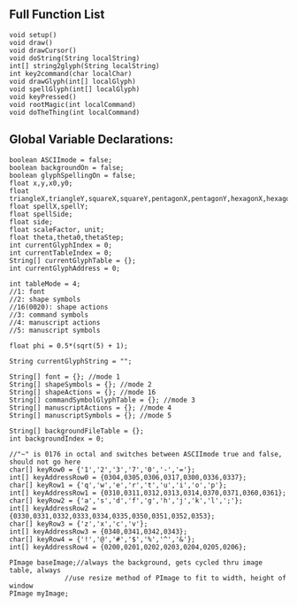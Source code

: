 ## Full Function List
	
	void setup()
	void draw()
	void drawCursor()
	void doString(String localString)
	int[] string2glyph(String localString)
	int key2command(char localChar)
	void drawGlyph(int[] localGlyph)
	void spellGlyph(int[] localGlyph)
	void keyPressed()
	void rootMagic(int localCommand)
	void doTheThing(int localCommand)
	
	
	
	
## Global Variable Declarations:

	boolean ASCIImode = false;
	boolean backgroundOn = false;
	boolean glyphSpellingOn = false;
	float x,y,x0,y0;
	float triangleX,triangleY,squareX,squareY,pentagonX,pentagonY,hexagonX,hexagonY;
	float spellX,spellY;
	float spellSide;
	float side;
	float scaleFactor, unit;
	float theta,theta0,thetaStep;
	int currentGlyphIndex = 0;
	int currentTableIndex = 0;
	String[] currentGlyphTable = {};
	int currentGlyphAddress = 0;

	int tableMode = 4;  
	//1: font
	//2: shape symbols
	//16(0020): shape actions
	//3: command symbols	
	//4: manuscript actions 
	//5: manuscript symbols

	float phi = 0.5*(sqrt(5) + 1);

	String currentGlyphString = "";

	String[] font = {}; //mode 1
	String[] shapeSymbols = {}; //mode 2
	String[] shapeActions = {}; //mode 16
	String[] commandSymbolGlyphTable = {}; //mode 3
	String[] manuscriptActions = {}; //mode 4
	String[] manuscriptSymbols = {}; //mode 5

	String[] backgroundFileTable = {};
	int backgroundIndex = 0;

	//"~" is 0176 in octal and switches between ASCIImode true and false, should not go here
	char[] keyRow0 = {'1','2','3','7','0','-','='};
	int[] keyAddressRow0 = {0304,0305,0306,0317,0300,0336,0337};
	char[] keyRow1 = {'q','w','e','r','t','u','i','o','p'};
	int[] keyAddressRow1 = {0310,0311,0312,0313,0314,0370,0371,0360,0361};
	char[] keyRow2 = {'a','s','d','f','g','h','j','k','l',';'};
	int[] keyAddressRow2 = {0330,0331,0332,0333,0334,0335,0350,0351,0352,0353};
	char[] keyRow3 = {'z','x','c','v'};
	int[] keyAddressRow3 = {0340,0341,0342,0343};
	char[] keyRow4 = {'!','@','#','$','%','^','&'};
	int[] keyAddressRow4 = {0200,0201,0202,0203,0204,0205,0206};

	PImage baseImage;//always the background, gets cycled thru image table, always 
                  //use resize method of PImage to fit to width, height of window
	PImage myImage;

